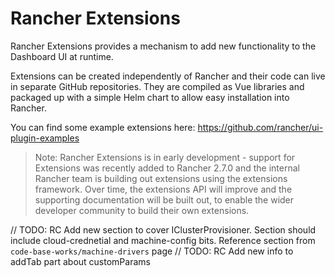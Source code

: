 # Rancher Extensions

Rancher Extensions provides a mechanism to add new functionality to the Dashboard UI at runtime.

Extensions can be created independently of Rancher and their code can live in separate GitHub repositories. They are compiled as Vue libraries and packaged up with a simple Helm chart to allow easy installation into Rancher.

You can find some example extensions here: https://github.com/rancher/ui-plugin-examples

> Note: Rancher Extensions is in early development - support for Extensions was recently added to Rancher 2.7.0 and the internal Rancher team is building out extensions using the extensions framework. Over time, the extensions API will improve and the supporting documentation will be built out, to enable the wider developer community to build their own extensions.


// TODO: RC Add new section to cover IClusterProvisioner. Section should include cloud-crednetial and machine-config bits. Reference section from `code-base-works/machine-drivers` page
// TODO: RC Add new info to addTab part about customParams
